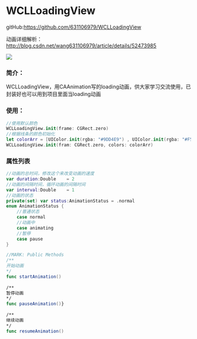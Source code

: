 # WCLLoadingView

gitHub:<https://github.com/631106979/WCLLoadingView>

动画详细解析：<http://blog.csdn.net/wang631106979/article/details/52473985>

![](https://camo.githubusercontent.com/a6eec93a26efa4b006ccddafcc132871e6a8a514/687474703a2f2f696d672e626c6f672e6373646e2e6e65742f3230313630393038313632333236353330)

### 简介：

WCLLoadingView，用CAAnimation写的loading动画，供大家学习交流使用，已封装好也可以用到项目里面当loading动画

### 使用：

```swift
//使用默认颜色
WCLLoadingView.init(frame: CGRect.zero)
//根据线条的颜色初始化
let colorArr = [UIColor.init(rgba: "#9DD4E9") , UIColor.init(rgba: "#F5BD58"),  UIColor.init(rgba: "#FF317E") , UIColor.init(rgba: "#6FC9B5")]
WCLLoadingView.init(fram: CGRect.zero, colors: colorArr)
```

### 属性列表

```swift
//动画的总时间，修改这个来改变动画的速度
var duration:Double    = 2
//动画的间隔时间，循环动画的间隔时间
var interval:Double    = 1
//动画的状态
private(set) var status:AnimationStatus = .normal
enum AnimationStatus {
    //普通状态
    case normal
    //动画中
    case animating
    //暂停
    case pause
}

//MARK: Public Methods
/**
开始动画
*/
func startAnimation()
    
/**
暂停动画
*/
func pauseAnimation()}
    
/**
继续动画
*/
func resumeAnimation()
```







